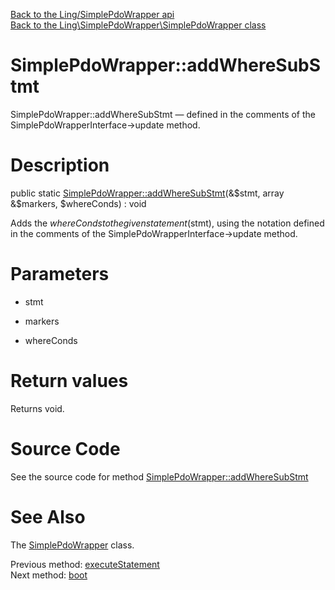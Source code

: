 [Back to the Ling/SimplePdoWrapper api](https://github.com/lingtalfi/SimplePdoWrapper/blob/master/doc/api/Ling/SimplePdoWrapper.md)<br>
[Back to the Ling\SimplePdoWrapper\SimplePdoWrapper class](https://github.com/lingtalfi/SimplePdoWrapper/blob/master/doc/api/Ling/SimplePdoWrapper/SimplePdoWrapper.md)


SimplePdoWrapper::addWhereSubStmt
================



SimplePdoWrapper::addWhereSubStmt — defined in the comments of the SimplePdoWrapperInterface->update method.




Description
================


public static [SimplePdoWrapper::addWhereSubStmt](https://github.com/lingtalfi/SimplePdoWrapper/blob/master/doc/api/Ling/SimplePdoWrapper/SimplePdoWrapper/addWhereSubStmt.md)(&$stmt, array &$markers, $whereConds) : void




Adds the $whereConds to the given statement ($stmt), using the notation
defined in the comments of the SimplePdoWrapperInterface->update method.




Parameters
================


- stmt

    

- markers

    

- whereConds

    


Return values
================

Returns void.








Source Code
===========
See the source code for method [SimplePdoWrapper::addWhereSubStmt](https://github.com/lingtalfi/SimplePdoWrapper/blob/master/SimplePdoWrapper.php#L356-L387)


See Also
================

The [SimplePdoWrapper](https://github.com/lingtalfi/SimplePdoWrapper/blob/master/doc/api/Ling/SimplePdoWrapper/SimplePdoWrapper.md) class.

Previous method: [executeStatement](https://github.com/lingtalfi/SimplePdoWrapper/blob/master/doc/api/Ling/SimplePdoWrapper/SimplePdoWrapper/executeStatement.md)<br>Next method: [boot](https://github.com/lingtalfi/SimplePdoWrapper/blob/master/doc/api/Ling/SimplePdoWrapper/SimplePdoWrapper/boot.md)<br>

